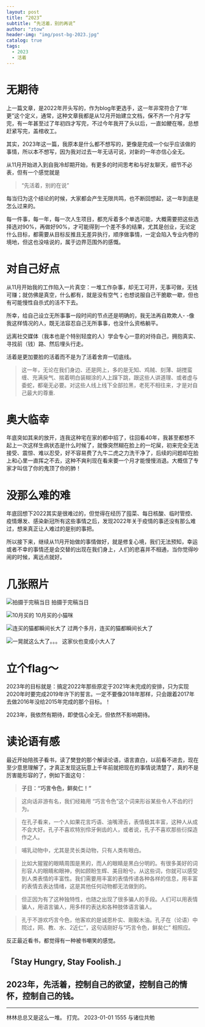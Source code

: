 ```yaml
---
layout: post
title: “2023”
subtitle: “先活着，别的再说”
author: "ztow"
header-img: "img/post-bg-2023.jpg"
catalog: true
tags:
  - 2023
  - 活着
---
```


# 无期待

上一篇文章，是2022年开头写的，作为blog年更选手，这一年非常符合了“年更”这个定义，通常，这种文章我都是从12月开始建立文档，保不齐一个月才写完，有一年甚至过了年初四才写完，不过今年我开了头以后，一直如鲠在喉，总想赶紧写完，盖棺收工。

其实，2023年这一篇，我原本是什么都不想写的，更像是完成一个似乎应该做的事情，所以本不想写，因为我对过去一年无话可说，对新的一年亦信心全无。

从11月开始进入到自我冷却期开始，有更多的时间思考和与好友聊天，细节不必表，但有一个感觉就是

> “先活着，别的在说”

每当归为这个结论的时候，大家都会产生无限共鸣，也不断回想起，这一年到底是怎么过来的。

每一件事，每一年，每一次人生项目，都充斥着多个单选可能，大概需要把这些选择选对90%，再做好90%，才可能得到一个差不多的结果，尤其是创业，无论定什么目标，都需要从目标反推且无差异执行，顺序做事情，一定会陷入专业内卷的境地，但这也没啥说的，属于边界范围外的感慨。

# 对自己好点

从11月开始我的工作陷入一片真空：一堆工作杂事，却无工可开，无事可做，无钱可赚；就仿佛是真空，什么都有，就是没有空气；也想说服自己干脆歇一歇，但也有可能慢性自杀式的活不下去。

所幸，给自己设立无所事事一段时间的节点还是明确的，我无法再自欺欺人- -像我这样情况的人，既无法容忍自己无所事事，也没什么资格躺平。

远离社交媒体（我本也是个特别轻度的人）学会专心一意的对待自己，拥抱真实、寻找前（钱）路、然后埋头行走。

活着是更加要脸的活着而不是为了活着舍弃一切底线。

> 这一年，无论在我们身边、还是网上，多的是无知、鸡贼、刻薄、胡搅蛮缠、充满戾气、揣着明白装糊涂的人上蹿下跳，跟这些人讲道理、或者虚与委蛇，都毫无必要。对这些人线上线下全部拉黑，老死不相往来，才是对自己最大的尊重.

# 奥大临幸

年底突如其来的放开，连我这种宅在家的都中招了，往回看40年，我甚至都想不起上一次这样生病状态是什么时候了，就像突然糊在脸上的一坨屎，初来完全无法接受、震惊、难以忍受，好不容易费了九牛二虎之力洗干净了，后续的问题却在脸上和心里一直挥之不去，这种不爽利现在看来要一个月才能慢慢消退。大概信了专家才叫信了你的鬼顶了你的肺！

# 没那么难的难

年底回想下2022其实是很难过的，但觉得在经历了囤菜、每日核酸、临时管控、疫情爆发、感染新冠所有这些事情之后，发现2022年关于疫情的事还没有那么难过，想来真正让人难过的是别的事把。

所以接下来，继续从11月开始做的事情做好，就是修复心境，我们无法预知，幸运或者不幸的事情还是会交替的出现在我们身上，人们的悲喜并不相通，当你觉得吵闹的时候，离远点就好。

# 几张照片

![拍摄于完稿当日][image-1]
拍摄于完稿当日

![10月买的][image-2]
10月买的小猫咪

![连买的猫都瞬间长大了][image-3]
过两个多月，连买的猫都瞬间长大了

![一晃就这么大了。。。][image-4]
这家伙也变成小大人了

# 立个flag～

2023年的目标就是：搞定2022年那些原定于2021年未完成的安排，只为实现2020年时要完成2019年许下的誓言。一定不要像2018年那样，只会跟着2017年去做2016年没给2015年完成的那个目标。！

2023年，我依然有期待，即使信心全无，但依然不影响期待。

# 读论语有感

最近开始陪孩子看书，读了樊登的那个解读论语，语言直白，以前看不进去，现在至少意思理解了，才真正发现这玩意上千年前就把现在的事情说清楚了，真的不是厉害能形容的了，例如下面这句：

> **子日：“巧言令色，鲜矣仁！”**

> 这向话非游有名，我们经箱用 “巧言令色”这个词来形谷某些令人不齿的行为。

> 在孔子看来，一个人如果花言巧语、油嘴滑舌，表情极其丰富，这种人从成不会大好。孔子不喜欢特別伶牙俐齿的人，或者说，孔子不喜欢那些衍探造作之人。

> 哺乳动物中，尤其是灵长类动物，只有人类有眼白。

> 比如大猩猩的眼睛周围是黑的，而人的眼睛是黑白分明的。有很多美好的词形容人的眼睛和眼神，例如顾盼生辉、美目盼兮。从这些词，你就可以感受到人类表情的丰富性。我们需要用丰富的表情传递各种各样的信息，用丰富的表情去表达情绪，这是其他任何动物都无法做到的。

> 但正因为有了这种独特性，也随之出现了很多骗人的手段。人们可以用表情骗人，用语言骗人，用多样的表达和各种肢体语言骗人。

> 孔于不游欢巧言今色，他客欢的是诚恩朴实、剛毅木油。孔子在（论语）中院过，网、教、水、2近仁”，这句话刚好与“巧言令色，鲜矣仁” 相照应。


反正最近看书，都觉得有一种被书嘲笑的感觉。


## 「Stay Hungry, Stay Foolish.」

## 2023年，先活着，控制自己的欲望，控制自己的情怀，控制自己的钱。
----

林林总总又是这么一堆。
打完。
2023-01-01 1555
与诸位共勉

[image-1]: /img/post-img-2023-1.jpg

[image-2]: /img/post-img-2023-2.jpeg

[image-3]: /img/post-img-2023-3.jpg

[image-4]: /img/post-img-2023-4.jpg
